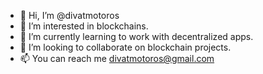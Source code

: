 - 👋 Hi, I’m @divatmotoros
- 👀 I’m interested in blockchains.
- 🌱 I’m currently learning to  work with decentralized apps.
- 💞️ I’m looking to collaborate on blockchain projects.
- 📫 You can reach me divatmotoros@gmail.com

<!---
divatmotoros/divatmotoros is a ✨ special ✨ repository because its `README.md` (this file) appears on your GitHub profile.
You can click the Preview link to take a look at your changes.
--->
